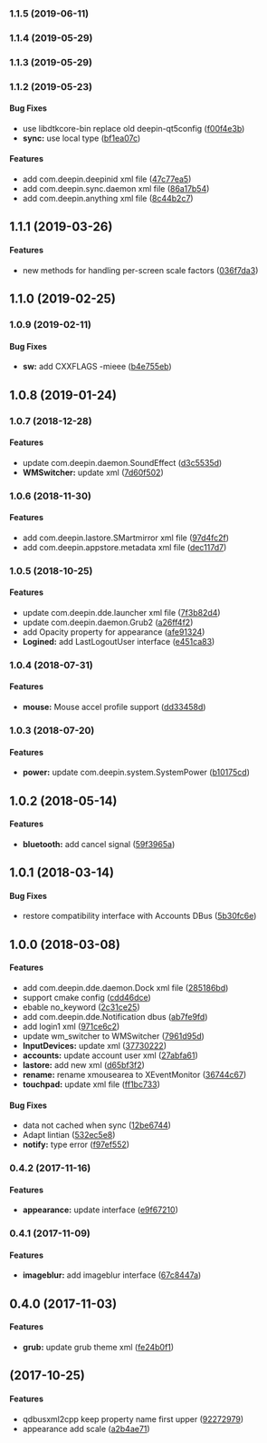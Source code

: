 <a name="1.1.5"></a>
### 1.1.5 (2019-06-11)




<a name="1.1.4"></a>
### 1.1.4 (2019-05-29)




<a name="1.1.3"></a>
### 1.1.3 (2019-05-29)




<a name="1.1.2"></a>
### 1.1.2 (2019-05-23)


#### Bug Fixes

*   use libdtkcore-bin replace old deepin-qt5config ([f00f4e3b](https://github.com/linuxdeepin/dde-qt-dbus-factory/commit/f00f4e3bce183485cf39ab6efac6cfb4d33fd485))
* **sync:**  use local type ([bf1ea07c](https://github.com/linuxdeepin/dde-qt-dbus-factory/commit/bf1ea07ce79a692694c064dd3cf723a00fa59a72))

#### Features

*   add com.deepin.deepinid xml file ([47c77ea5](https://github.com/linuxdeepin/dde-qt-dbus-factory/commit/47c77ea5a6923e3e27c80446e677417e332a0655))
*   add com.deepin.sync.daemon xml file ([86a17b54](https://github.com/linuxdeepin/dde-qt-dbus-factory/commit/86a17b54804086b3083d338f91afb774cd0d3dfc))
*   add com.deepin.anything xml file ([8c44b2c7](https://github.com/linuxdeepin/dde-qt-dbus-factory/commit/8c44b2c7c00d44ec134826229f9a81f1696eef00))



<a name="1.1.1"></a>
## 1.1.1 (2019-03-26)


#### Features

*   new methods for handling per-screen scale factors ([036f7da3](https://github.com/linuxdeepin/dde-qt-dbus-factory/commit/036f7da3fdf760fc2fa56906abcae59255c05f1a))



<a name=""></a>
##  1.1.0 (2019-02-25)




<a name="1.0.9"></a>
### 1.0.9 (2019-02-11)


#### Bug Fixes

* **sw:**  add CXXFLAGS -mieee ([b4e755eb](https://github.com/linuxdeepin/dde-qt-dbus-factory/commit/b4e755eb90e774c34ea05a7f6011882181c78b75))



<a name="1.0.8"></a>
## 1.0.8 (2019-01-24)




<a name="1.0.7"></a>
### 1.0.7 (2018-12-28)


#### Features

*   update com.deepin.daemon.SoundEffect ([d3c5535d](https://github.com/linuxdeepin/dde-qt-dbus-factory/commit/d3c5535df66cd2cfb64a69ce9d1f3f1643ce71a6))
* **WMSwitcher:**  update xml ([7d60f502](https://github.com/linuxdeepin/dde-qt-dbus-factory/commit/7d60f502fd45b97c984b1655768d9338d41727bb))



<a name="1.0.6"></a>
### 1.0.6 (2018-11-30)


#### Features

*   add com.deepin.lastore.SMartmirror xml file ([97d4fc2f](https://github.com/linuxdeepin/dde-qt-dbus-factory/commit/97d4fc2fb6ddaf39571be6811a2aa6472c35b7b5))
*   add com.deepin.appstore.metadata xml file ([dec117d7](https://github.com/linuxdeepin/dde-qt-dbus-factory/commit/dec117d7ad457bef412d60e611670147e21b1eec))



<a name="1.0.5"></a>
### 1.0.5 (2018-10-25)


#### Features

*   update com.deepin.dde.launcher xml file ([7f3b82d4](https://github.com/linuxdeepin/dde-qt-dbus-factory/commit/7f3b82d48b9a749e786f6d130d55c61afd97be85))
*   update com.deepin.daemon.Grub2 ([a26ff4f2](https://github.com/linuxdeepin/dde-qt-dbus-factory/commit/a26ff4f27fa021abeb95dfa42d4cd4b59537d111))
*   add Opacity property for appearance ([afe91324](https://github.com/linuxdeepin/dde-qt-dbus-factory/commit/afe913241594e4424cbc78f752f627599fba50bd))
* **Logined:**  add LastLogoutUser interface ([e451ca83](https://github.com/linuxdeepin/dde-qt-dbus-factory/commit/e451ca83941a3e7d3b8ffc0dea56693c2abe699f))



<a name="1.0.4"></a>
### 1.0.4 (2018-07-31)


#### Features

* **mouse:**  Mouse accel profile support ([dd33458d](https://github.com/linuxdeepin/dde-qt-dbus-factory/commit/dd33458d09eec753ff75bb4b4ab0119c8a71ad1c))



<a name="1.0.3"></a>
### 1.0.3 (2018-07-20)


#### Features

* **power:**  update com.deepin.system.SystemPower ([b10175cd](https://github.com/linuxdeepin/dde-qt-dbus-factory/commit/b10175cd951bec7c32b7d9af97c74bbdc647595d))



<a name="1.0.2"></a>
## 1.0.2 (2018-05-14)


#### Features

* **bluetooth:**  add cancel signal ([59f3965a](https://github.com/linuxdeepin/dde-qt-dbus-factory/commit/59f3965afb832a2eec16abcd2bef89cc9ed7b8be))



<a name="1.0.1"></a>
## 1.0.1 (2018-03-14)


#### Bug Fixes

*   restore compatibility interface with Accounts DBus ([5b30fc6e](https://github.com/linuxdeepin/dde-qt-dbus-factory/commit/5b30fc6e3f995df6f62fc8dc0fdb7e0e2b0487d2))



<a name="1.0.0"></a>
## 1.0.0 (2018-03-08)


#### Features

*   add com.deepin.dde.daemon.Dock xml file ([285186bd](https://github.com/linuxdeepin/dde-qt-dbus-factory/commit/285186bdaed7a4e06c9ce7f8544a69c000a8b32f))
*   support cmake config ([cdd46dce](https://github.com/linuxdeepin/dde-qt-dbus-factory/commit/cdd46dcebf3c81fa5a3c6049e9c1c8c364fca5b8))
*   ebable no_keyword ([2c31ce25](https://github.com/linuxdeepin/dde-qt-dbus-factory/commit/2c31ce258cacec0257136a8d803444247ecea120))
*   add com.deepin.dde.Notification dbus ([ab7fe9fd](https://github.com/linuxdeepin/dde-qt-dbus-factory/commit/ab7fe9fda29ff4d6e75946068832591e4ca2a16d))
*   add login1 xml ([971ce6c2](https://github.com/linuxdeepin/dde-qt-dbus-factory/commit/971ce6c20d973a4f69bda5b4cfc03c112b0b3f7b))
*   update wm_switcher to WMSwitcher ([7961d95d](https://github.com/linuxdeepin/dde-qt-dbus-factory/commit/7961d95d45185881ac1b0496930e4ffbd6c6f296))
* **InputDevices:**  update xml ([37730222](https://github.com/linuxdeepin/dde-qt-dbus-factory/commit/3773022268d3a9a1340a910fa8f7418a38c11eb6))
* **accounts:**  update account user xml ([27abfa61](https://github.com/linuxdeepin/dde-qt-dbus-factory/commit/27abfa6140a156c08049f1bd97d563688a0b7b0a))
* **lastore:**  add new xml ([d65bf3f2](https://github.com/linuxdeepin/dde-qt-dbus-factory/commit/d65bf3f2e31adf3f6d2c619cf35c4aeb1c90108f))
* **rename:**  rename xmousearea to XEventMonitor ([36744c67](https://github.com/linuxdeepin/dde-qt-dbus-factory/commit/36744c67e49a2a8de0a70e07f6e5aa80e77e7418))
* **touchpad:**  update xml file ([ff1bc733](https://github.com/linuxdeepin/dde-qt-dbus-factory/commit/ff1bc7330053026de03692f14fb85487558bc436))

#### Bug Fixes

*   data not cached when sync ([12be6744](https://github.com/linuxdeepin/dde-qt-dbus-factory/commit/12be67446ea2b0dea423da2f391bda6e2bc00498))
*   Adapt lintian ([532ec5e8](https://github.com/linuxdeepin/dde-qt-dbus-factory/commit/532ec5e85419ac6b6311d989bab32a801bb86e7b))
* **notify:**  type error ([f97ef552](https://github.com/linuxdeepin/dde-qt-dbus-factory/commit/f97ef552b28503bd43dd5ca24d4976754711a61f))



<a name="0.4.2"></a>
### 0.4.2 (2017-11-16)


#### Features

* **appearance:**  update interface ([e9f67210](https://github.com/linuxdeepin/dde-qt-dbus-factory/commit/e9f672105b00f94c781a7ade3d5ad950f4908ede))



<a name="0.4.1"></a>
### 0.4.1 (2017-11-09)


#### Features

* **imageblur:**  add imageblur interface ([67c8447a](https://github.com/linuxdeepin/dde-qt-dbus-factory/commit/67c8447a6dc91baa38fc6929a8ec29c7c734b0b2))



<a name=""></a>
##  0.4.0 (2017-11-03)


#### Features

* **grub:**  update grub theme xml ([fe24b0f1](https://github.com/linuxdeepin/dde-qt-dbus-factory/commit/fe24b0f19eaaca52fffd050366dacb1146d3033e))



<a name=""></a>
##  (2017-10-25)


#### Features

*   qdbusxml2cpp keep property name first upper ([92272979](https://github.com/linuxdeepin/dde-qt-dbus-factory/commit/922729797de23653d9b8b57100c9424430235959))
*   appearance add scale ([a2b4ae71](https://github.com/linuxdeepin/dde-qt-dbus-factory/commit/a2b4ae71a2738f0ccead99dc7416f2398cf798df))



